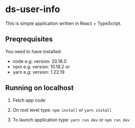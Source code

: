 # ds-user-info

This is simple application written in React + TypeScript.

## Preqrequisites

You need to have installed:

- node e.g: version: 20.18.0
- npm e.g: version: 10.18.2
  or
- yarn e.g: version: 1.22.19

## Running on localhost

1. Fetch app code

2. On root level type: `npm install` or `yarn install`

3. To launch application type: `yarn run dev` or `npm run dev`

